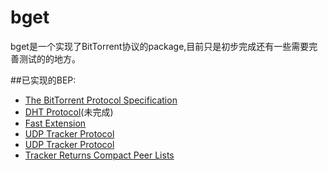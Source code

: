 # bget
bget是一个实现了BitTorrent协议的package,目前只是初步完成还有一些需要完善测试的的地方。

##已实现的BEP:
+ [The BitTorrent Protocol Specification](http://ll.www.bittorrent.org/beps/bep_0003.html)
+ [DHT Protocol](http://ll.www.bittorrent.org/beps/bep_0005.html)(未完成)
+ [Fast Extension](http://ll.www.bittorrent.org/beps/bep_0006.html)
+ [UDP Tracker Protocol](http://ll.www.bittorrent.org/beps/bep_0015.html)
+ [UDP Tracker Protocol](http://ll.www.bittorrent.org/beps/bep_0015.html)
+ [Tracker Returns Compact Peer Lists](http://ll.www.bittorrent.org/beps/bep_0023.html)

